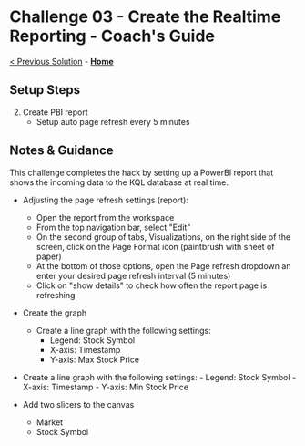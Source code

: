 <!-- REMOVE_ME # Challenge ${suffixNumber} - <Title of Challenge> - Coach's Guide  (remove this from your MD files if you are writing them manually, this is for the automation script) REMOVE_ME -->

<!-- REPLACE_ME (this section will be removed by the automation script) -->

# Challenge 03 - Create the Realtime Reporting - Coach's Guide

<!-- REPLACE_ME (this section will be removed by the automation script) -->

<!-- REMOVE_ME ${navigationLine} (remove this from your MD files if you are writing them manually, this is for the automation script) REMOVE_ME -->

<!-- REPLACE_ME (this section will be removed by the automation script) -->

[< Previous Solution](./Solution06.md) - **[Home](../README.md)**

<!-- REPLACE_ME (this section will be removed by the automation script) -->

## Setup Steps

2. Create PBI report
   - Setup auto page refresh every 5 minutes

## Notes & Guidance

This challenge completes the hack by setting up a PowerBI report that shows the incoming data to the KQL database at real time. 

- Adjusting the page refresh settings (report):
   - Open the report from the workspace
   -  From the top navigation bar, select "Edit"
   -  On the second group of tabs, Visualizations, on the right side of the screen, click on the Page Format icon (paintbrush with sheet of paper)
   -  At the bottom of those options, open the Page refresh dropdown an enter your desired page refresh interval (5 minutes)
   -  Click on "show details" to check how often the report page is refreshing

- Create the graph
   - Create a line graph with the following settings:
      - Legend: Stock Symbol
      - X-axis: Timestamp
      - Y-axis: Max Stock Price
- Create a line graph with the following settings:
      - Legend: Stock Symbol
      - X-axis: Timestamp
      - Y-axis: Min Stock Price      
- Add two slicers to the canvas
    - Market
    - Stock Symbol



